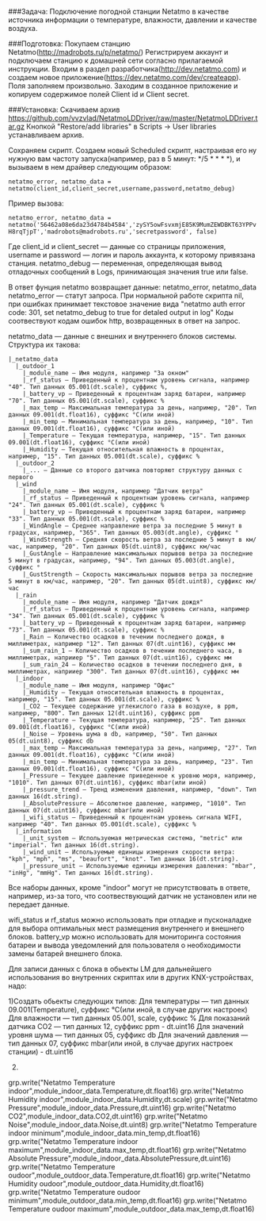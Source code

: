 ###Задача:
Подключение погодной станции Netatmo в качестве источника информации о температуре, влажности, давлении и качестве воздуха. 

###Подготовка:
Покупаем станцию Netatmo(http://madrobots.ru/p/netatmo/)
Регистрируем аккаунт и подключаем станцию к домашней сети согласно прилагаемой инструкции. 
Входим в раздел разработчика(http://dev.netatmo.com) и создаем новое приложение(https://dev.netatmo.com/dev/createapp). Поля заполняем произвольно. 
Заходим в созданное приложение и копируем содержимое полей Client id и Client secret. 

###Установка:
Скачиваем архив https://github.com/vvzvlad/NetatmoLDDriver/raw/master/NetatmoLDDriver.tar.gz
Кнопкой "Restore/add libraries" в Scripts -> User libraries устанавливаем архив. 

Сохраняем скрипт. 
Создаем новый Scheduled скрипт, настраивая его ну нужную вам частоту запуска(например, раз в 5 минут: */5 * * * *), и вызываем в нем драйвер следующим образом:

`netatmo_error, netatmo_data = netatmo(client_id,client_secret,username,password,netatmo_debug)`

Пример вызова:

`netatmo_error, netatmo_data = netatmo('56462a08e6da23d4784b4584','zySY5owFsvxmjE85K9MumZEWDBKT63YPPvH8rqTjpT','madrobots@madrobots.ru','secretpassword', false)`

Где client_id и client_secret — данные со страницы приложения, username и password — логин и пароль аккаунта, к которому привязана станция. 
netatmo_debug — переменная, определяющая вывод отладочных сообщений в Logs, принимающая значения true или false. 

В ответ фунция netatmo возвращает данные: netatmo_error, netatmo_data
netatmo_error — статут запроса. При нормальной работе скрипта nil, при ошибках принимает текстовое значение вида "netatmo auth error code: 301, set netatmo_debug to true for detaled output in log"
Коды соотвествуют кодам ошибок http, возвращенных в ответ на запрос. 

netatmo_data — данные с внешних и внутреннего блоков системы. Структура их такова:

```
|_netatmo_data
  |_outdoor_1
    |_module_name — Имя модуля, например "За окном"
    |_rf_status — Приведенный к процентнам уровень сигнала, например "40". Тип данных 05.001(dt.scale), суффикс %, 
    |_battery_vp — Приведенный к процентнам заряд батареи, например "70". Тип данных 05.001(dt.scale), суффикс %
    |_max_temp — Максимальная температура за день, например, "20". Тип данных 09.001(dt.float16), суффикс °C(или иной)
    |_min_temp — Минимальная температура за день, например, "10". Тип данных 09.001(dt.float16), суффикс °C(или иной)
    |_Temperature — Текущая температура, например, "15". Тип данных 09.001(dt.float16), суффикс °C(или иной)
    |_Humidity — Текущая относительная влажность в процентах, например, "15". Тип данных 05.001(dt.scale), суффикс %
  |_outdoor_2
    |_... — Данные со второго датчика повторяют структуру данных с первого
  |_wind
    |_module_name — Имя модуля, например "Датчик ветра"
    |_rf_status — Приведенный к процентнам уровень сигнала, например "24". Тип данных 05.001(dt.scale), суффикс %
    |_battery_vp — Приведенный к процентнам заряд батареи, например "33". Тип данных 05.001(dt.scale), суффикс %
    |_WindAngle — Среднее направление ветра за последние 5 минут в градусах, например, "365". Тип данных 05.003(dt.angle), суффикс °
    |_WindStrength — Средняя скорость ветра за последние 5 минут в км/час, например, "20". Тип данных 05(dt.uint8), суффикс км/час
    |_GustAngle — Направление максимальных порывов ветра за последние 5 минут в градусах, например, "94". Тип данных 05.003(dt.angle), суффикс °
    |_GustStrength — Скорость максимальных порывов ветра за последние 5 минут в км/час, например, "20". Тип данных 05(dt.uint8), суффикс км/час
  |_rain
    |_module_name — Имя модуля, например "Датчик дождя"
    |_rf_status — Приведенный к процентнам уровень сигнала, например "34". Тип данных 05.001(dt.scale), суффикс %
    |_battery_vp — Приведенный к процентнам заряд батареи, например "73". Тип данных 05.001(dt.scale), суффикс %
    |_Rain — Количество осадков в течении последнего дождя, в миллиметрах, например "12". Тип данных 07(dt.uint16), суффикс мм
    |_sum_rain_1 — Количество осадков в течении последнего часа, в миллиметрах, наприиер "5". Тип данных 07(dt.uint16), суффикс мм
    |_sum_rain_24 — Количество осадков в течении последнего дня, в миллиметрах, наприиер "300". Тип данных 07(dt.uint16), суффикс мм
  |_indoor
    |_module_name — Имя модуля, например "Офис"
    |_Humidity — Текущая относительная влажность в процентах, например, "15". Тип данных 05.001(dt.scale), суффикс %
    |_CO2 — Текущее содержание углекислого газа в воздухе, в ppm, например, "800". Тип данных 12(dt.uint16), суффикс ppm
    |_Temperature — Текущая температура, например, "25". Тип данных 09.001(dt.float16), суффикс °C(или иной)
    |_Noise — Уровень шума в db, например, "50". Тип данных 05(dt.uint8), суффикс db
    |_max_temp — Максимальная температура за день, например, "27". Тип данных 09.001(dt.float16), суффикс °C(или иной)
    |_min_temp — Минимальная температура за день, например, "23". Тип данных 09.001(dt.float16), суффикс °C(или иной)
    |_Pressure — Текущее давление приведенное к уровню моря, например, "1010". Тип данных 07(dt.uint16), суффикс mbar(или иной)
    |_pressure_trend — Тренд изменения давления, например, "down". Тип данных 16(dt.string).
    |_AbsolutePressure — Абсолютное давление, например, "1010". Тип данных 07(dt.uint16), суффикс mbar(или иной)
    |_wifi_status — Приведенный к процентнам уровень сигнала WIFI, например "40". Тип данных 05.001(dt.scale), суффикс %
  |_information
    |_unit_system — Используемая метрическая система, "metric" или "imperial". Тип данных 16(dt.string).
    |_wind_unit — Используемые единицы измерения скорости ветра: "kph", "mph", "ms", "beaufort", "knot". Тип данных 16(dt.string).
    |_pressure_unit — Используемые единицы измерения давления: "mbar", "inHg", "mmHg". Тип данных 16(dt.string).
```

Все наборы данных, кроме "indoor" могут не присутствовать в ответе, например, из-за того, что соотвествующий датчик не установлен или не передает 
 данные.


wifi_status и rf_status можно использовать при отладке и пусконаладке для выбора оптимальных мест размещения внутреннего и внешнего блоков. 
battery_vp можно использовать для мониторинга состояния батареи и вывода уведомлений для пользователя о необходимости замены батарей внешнего блока.


Для записи данных с блока в обьекты LM для дальнейшего использования во внутренних скриптах или в других KNX-устройствах, надо:

1)Создать обьекты следующих типов:
Для температуры — тип данных 09.001(Temperature), суффикс °C(или иной, в случае других настроек)
Для влажности — тип данных 05.001, scale, суффикс %
Для показаний датчика CO2 — тип данных 12, суффикс ppm - dt.uint16
Для значений уровня шума — тип данных 05, суффикс db
Для значений давления — тип данных 07, суффикс mbar(или иной, в случае других настроек станции) - dt.uint16

2)
grp.write("Netatmo Temperature indoor",module_indoor_data.Temperature,dt.float16)
grp.write("Netatmo Humidity indoor",module_indoor_data.Humidity,dt.scale)
grp.write("Netatmo Pressure",module_indoor_data.Pressure,dt.uint16)
grp.write("Netatmo CO2",module_indoor_data.CO2,dt.uint16)
grp.write("Netatmo Noise",module_indoor_data.Noise,dt.uint8)
grp.write("Netatmo Temperature indoor minimum",module_indoor_data.min_temp,dt.float16)
grp.write("Netatmo Temperature indoor maximum",module_indoor_data.max_temp,dt.float16)
grp.write("Netatmo Absolute Pressure",module_indoor_data.AbsolutePressure,dt.uint16)
grp.write("Netatmo Temperature oudoor",module_outdoor_data.Temperature,dt.float16)
grp.write("Netatmo Humidity oudoor",module_outdoor_data.Humidity,dt.float16)
grp.write("Netatmo Temperature oudoor minimum",module_outdoor_data.min_temp,dt.float16)
grp.write("Netatmo Temperature oudoor maximum",module_outdoor_data.max_temp,dt.float16)


